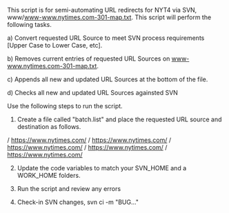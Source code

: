 This script is for semi-automating URL redirects for NYT4 via SVN, www/www-www.nytimes.com-301-map.txt. This script will perform the following tasks.

a) Convert requested URL Source to meet SVN process requirements [Upper Case to Lower Case, etc].

b) Removes current entries of requested URL Sources on www-www.nytimes.com-301-map.txt.

c) Appends all new and updated URL Sources at the bottom of the file.

d) Checks all new and updated URL Sources againsted SVN



Use the following steps to run the script.


1. Create a file called "batch.list" and place the requested URL source and destination as follows.

/<URL Source>
https://www.nytimes.com/<URL Destination>
/<URL Source>
https://www.nytimes.com/<URL Destination>
/<URL Source>
https://www.nytimes.com/<URL Destination>
/<URL Source>
https://www.nytimes.com/<URL Destination>
/<URL Source>
https://www.nytimes.com/<URL Destination>


2. Update the code variables to match your SVN_HOME and a WORK_HOME folders.


3. Run the script and review any errors


4. Check-in SVN changes, svn ci -m "BUG..."


